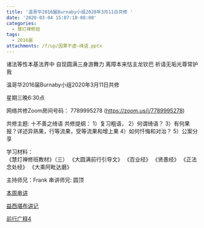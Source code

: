 ```yaml
---
title: '温哥华2016届Burnaby小组2020年3月11日共修 '
date: '2020-03-04 15:07:18-08:00'
categories:
  - 慧灯禅修班
tags:
  - 2016届
attachments: /f/up/因果不虚–绮语.pptx
---
```

诸法等性本基法界中 自现圆满三身游舞力 离障本来怙主龙钦巴 祈请无垢光尊常护我

温哥华2016届Burnaby小组2020年3月11日共修 

星期三晚6:30点

网络共修Zoom房间号码： 7789995278 (<https://zoom.us/j/7789995278>)

共修主题: 十不善之绮语
共修提纲：
1）复习粗语，
2）何谓绮语？
3）有何果报？详述异熟果，行等流果，受等流果和增上果
4）如何忏悔和对治？
5）公案分享

学习材料：  
《慧灯禅修班教材》（三） 
《大圆满前行引导文》
《百业经》
《贤愚经》
《正法念处经》
《大乘阿毗达磨》

主持师兄：Frank
串讲师兄: 圆顶

[本周串讲](https://hdvblob.blob.core.windows.net/hdv/f/up/因果不虚–绮语.pptx)

[益西堪布讲记](https://hdvblob.blob.core.windows.net/hdv/f/up/因果益西.pdf)

[前行广释4](https://hdvblob.blob.core.windows.net/hdv/f/up/前行广释4.pdf)

